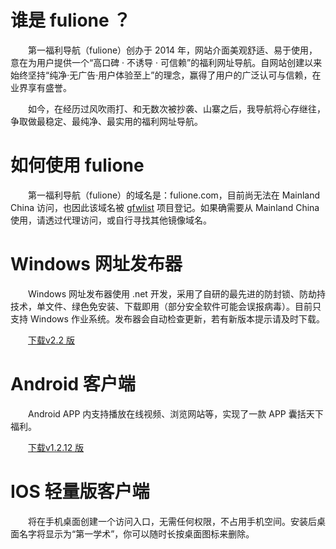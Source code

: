 # 谁是 fulione ？
&emsp;&emsp;第一福利导航（fulione）创办于 2014 年，网站介面美观舒适、易于使用，意在为用户提供一个“高口碑 · 不诱导 · 可信赖”的福利网址导航。自网站创建以来始终坚持“纯净·无广告·用户体验至上”的理念，赢得了用户的广泛认可与信赖，在业界享有盛誉。

&emsp;&emsp;如今，在经历过风吹雨打、和无数次被抄袭、山寨之后，我导航将心存继往，争取做最稳定、最纯净、最实用的福利网址导航。

# 如何使用 fulione
&emsp;&emsp;第一福利导航（fulione）的域名是：fulione.com，目前尚无法在 Mainland China 访问，也因此该域名被 [gfwlist](https://github.com/gfwlist/gfwlist) 项目登记。如果确需要从 Mainland China 使用，请透过代理访问，或自行寻找其他镜像域名。

# Windows 网址发布器
&emsp;&emsp;Windows 网址发布器使用 .net 开发，采用了自研的最先进的防封锁、防劫持技术，单文件、绿色免安装、下载即用（部分安全软件可能会误报病毒）。目前只支持 Windows 作业系统。发布器会自动检查更新，若有新版本提示请及时下载。

&emsp;&emsp;[下载v2.2 版](https://github.com/fulione/www/releases/tag/v2.2-Windows)



# Android 客户端
&emsp;&emsp;Android APP 内支持播放在线视频、浏览网站等，实现了一款 APP 囊括天下福利。

&emsp;&emsp;[下载v1.2.12 版](https://github.com/fulione/www/releases/download/v1.2.12-Android/fulione.v1.2.12.apk)

# IOS 轻量版客户端
&emsp;&emsp;将在手机桌面创建一个访问入口，无需任何权限，不占用手机空间。安装后桌面名字将显示为“第一学术”，你可以随时长按桌面图标来删除。
